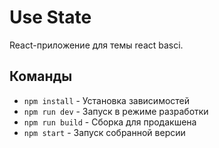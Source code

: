 # Use State

React-приложение для темы react basci.

## Команды

- `npm install` - Установка зависимостей
- `npm run dev` - Запуск в режиме разработки
- `npm run build` - Сборка для продакшена
- `npm start` - Запуск собранной версии
